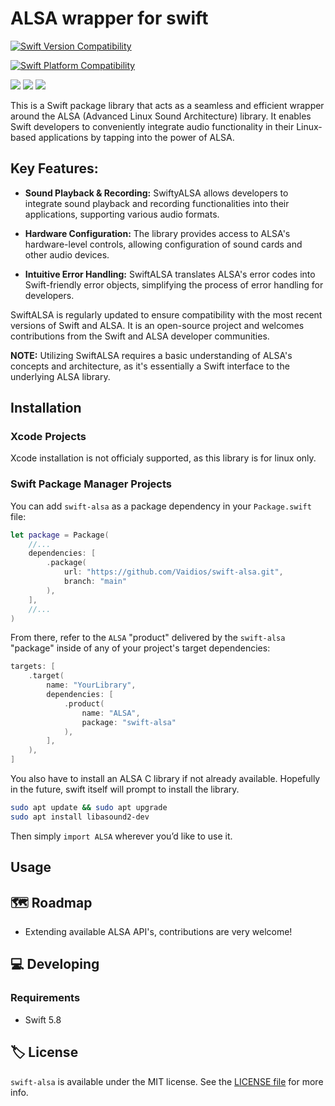 # ALSA wrapper for swift

<p>

  [![Swift Version Compatibility](https://img.shields.io/endpoint?url=https%3A%2F%2Fswiftpackageindex.com%2Fapi%2Fpackages%2FCypherPoet%2FSwiftyALSA%2Fbadge%3Ftype%3Dswift-versions)](https://swiftpackageindex.com/CypherPoet/SwiftyALSA)

  [![Swift Platform Compatibility](https://img.shields.io/endpoint?url=https%3A%2F%2Fswiftpackageindex.com%2Fapi%2Fpackages%2FCypherPoet%2FSwiftyALSA%2Fbadge%3Ftype%3Dplatforms)](https://swiftpackageindex.com/CypherPoet/SwiftyALSA)

</p>


<p>
    <img src="https://img.shields.io/badge/License-MIT-blue.svg" />
    <img src="https://github.com/CypherPoet/SwiftyALSA/workflows/Build%20&%20Test/badge.svg" />
    <a href="https://github.com/apple/swift-package-manager">
      <img src="https://img.shields.io/badge/spm-compatible-brightgreen.svg?style=flat" />
    </a>
</p>


This is a Swift package library that acts as a seamless and efficient wrapper around the ALSA (Advanced Linux Sound Architecture) library. It enables Swift developers to conveniently integrate audio functionality in their Linux-based applications by tapping into the power of ALSA.

## Key Features:

- **Sound Playback & Recording:** SwiftyALSA allows developers to integrate sound playback and recording functionalities into their applications, supporting various audio formats.
  
- **Hardware Configuration:** The library provides access to ALSA's hardware-level controls, allowing configuration of sound cards and other audio devices.
  
- **Intuitive Error Handling:** SwiftALSA translates ALSA's error codes into Swift-friendly error objects, simplifying the process of error handling for developers.

SwiftALSA is regularly updated to ensure compatibility with the most recent versions of Swift and ALSA. It is an open-source project and welcomes contributions from the Swift and ALSA developer communities.

**NOTE:** Utilizing SwiftALSA requires a basic understanding of ALSA's concepts and architecture, as it's essentially a Swift interface to the underlying ALSA library.


## Installation

### Xcode Projects

Xcode installation is not officialy supported, as this library is for linux only.

### Swift Package Manager Projects

You can add `swift-alsa` as a package dependency in your `Package.swift` file:

```swift
let package = Package(
    //...
    dependencies: [
        .package(
            url: "https://github.com/Vaidios/swift-alsa.git",
            branch: "main"
        ),
    ],
    //...
)
```

From there, refer to the `ALSA` "product" delivered by the `swift-alsa` "package" inside of any of your project's target dependencies:

```swift
targets: [
    .target(
        name: "YourLibrary",
        dependencies: [
            .product(
                name: "ALSA",
                package: "swift-alsa"
            ),
        ],
    ),
]
```

You also have to install an ALSA C library if not already available. Hopefully in the future, swift itself will prompt to install the library.
```bash
sudo apt update && sudo apt upgrade
sudo apt install libasound2-dev
```

Then simply `import ALSA` wherever you’d like to use it.

## Usage

## 🗺 Roadmap

- Extending available ALSA API's, contributions are very welcome!

## 💻 Developing

### Requirements

- Swift 5.8

## 🏷 License

`swift-alsa` is available under the MIT license. See the [LICENSE file](./LICENSE) for more info.
